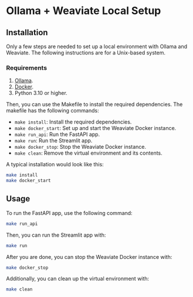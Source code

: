 # Ollama + Weaviate Local Setup

## Installation
Only a few steps are needed to set up a local environment with Ollama and Weaviate. The following instructions are for a Unix-based system.
### Requirements
1. [Ollama](https://ollama.com/).
2. [Docker](https://docs.docker.com/get-docker/).
3. Python 3.10 or higher.

Then, you can use the Makefile to install the required dependencies. The makefile has the following commands:
- `make install`: Install the required dependencies.
- `make docker_start`: Set up and start the Weaviate Docker instance.
- `make run_api`: Run the FastAPI app.
- `make run`: Run the Streamlit app.
- `make docker_stop`: Stop the Weaviate Docker instance.
- `make clean`: Remove the virtual environment and its contents.

A typical installation would look like this:
```bash
make install
make docker_start
```

## Usage

To run the FastAPI app, use the following command:
```bash
make run_api
```
Then, you can run the Streamlit app with:
```bash
make run
```
After you are done, you can stop the Weaviate Docker instance with:
```bash
make docker_stop
```
Additionally, you can clean up the virtual environment with:
```bash
make clean
```